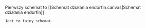Pierwszy schemat to [[Schemat działania endorfin.canvas|Schemat działania endorfin]]

	Jest to fajny schemat.